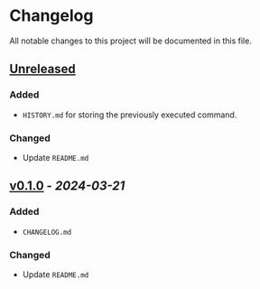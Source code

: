 # Changelog

All notable changes to this project will be documented in this file.

## [Unreleased]

### Added

- `HISTORY.md` for storing the previously executed command.

### Changed

- Update `README.md`

## [v0.1.0] - _2024-03-21_

### Added

- `CHANGELOG.md`

### Changed

- Update `README.md`

[Unreleased]: https://github.com/trmphx/git-flow-workflow/compare/v0.1.0...HEAD
[v0.1.0]: https://github.com/trmphx/git-flow-workflow/releases/tag/v0.1.0
